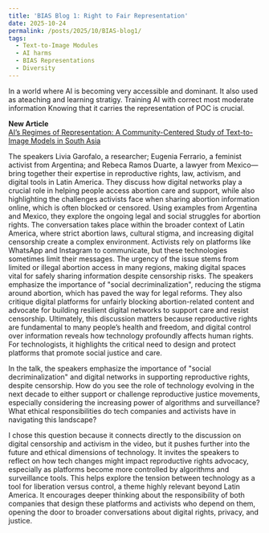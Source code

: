```yaml
---
title: 'BIAS Blog 1: Right to Fair Representation'
date: 2025-10-24
permalink: /posts/2025/10/BIAS-blog1/
tags:
  - Text-to-Image Modules
  - AI harms
  - BIAS Representations
  - Diversity
---
```


In a world where AI is becoming very accessible and dominant. It also used as ateaching and learning stratigy. Training AI with correct most moderate information Knowing that it carries the representation of POC is crucial. 


**New Article**  
[AI’s Regimes of Representation: A Community-Centered Study of Text-to-Image Models in South Asia](https://mit-serc.pubpub.org/pub/bfw5tscj/release/3?readingCollection=65a1a268)


The speakers Livia Garofalo, a researcher; Eugenia Ferrario, a feminist activist from Argentina; and Rebeca Ramos Duarte, a lawyer from Mexico—bring together their expertise in reproductive rights, law, activism, and digital tools in Latin America. They discuss how digital networks play a crucial role in helping people access abortion care and support, while also highlighting the challenges activists face when sharing abortion information online, which is often blocked or censored. Using examples from Argentina and Mexico, they explore the ongoing legal and social struggles for abortion rights. The conversation takes place within the broader context of Latin America, where strict abortion laws, cultural stigma, and increasing digital censorship create a complex environment. Activists rely on platforms like WhatsApp and Instagram to communicate, but these technologies sometimes limit their messages. The urgency of the issue stems from limited or illegal abortion access in many regions, making digital spaces vital for safely sharing information despite censorship risks. The speakers emphasize the importance of "social decriminalization", reducing the stigma around abortion, which has paved the way for legal reforms. They also critique digital platforms for unfairly blocking abortion-related content and advocate for building resilient digital networks to support care and resist censorship. Ultimately, this discussion matters because reproductive rights are fundamental to many people’s health and freedom, and digital control over information reveals how technology profoundly affects human rights. For technologists, it highlights the critical need to design and protect platforms that promote social justice and care.

In the talk, the speakers emphasize the importance of "social decriminalization" and digital networks in supporting reproductive rights, despite censorship. How do you see the role of technology evolving in the next decade to either support or challenge reproductive justice movements, especially considering the increasing power of algorithms and surveillance? What ethical responsibilities do tech companies and activists have in navigating this landscape?

I chose this question because it connects directly to the discussion on digital censorship and activism in the video, but it pushes further into the future and ethical dimensions of technology. It invites the speakers to reflect on how tech changes might impact reproductive rights advocacy, especially as platforms become more controlled by algorithms and surveillance tools. This helps explore the tension between technology as a tool for liberation versus control, a theme highly relevant beyond Latin America. It encourages deeper thinking about the responsibility of both companies that design these platforms and activists who depend on them, opening the door to broader conversations about digital rights, privacy, and justice.